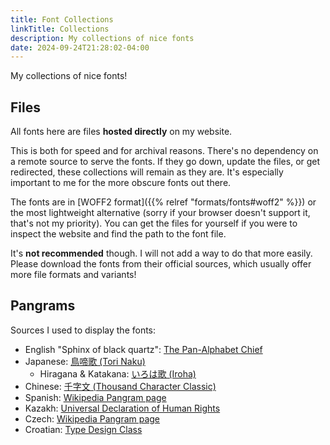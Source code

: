```yaml
---
title: Font Collections
linkTitle: Collections
description: My collections of nice fonts
date: 2024-09-24T21:28:02-04:00
---
```


My collections of nice fonts!

<!--more-->

## Files

All fonts here are files **hosted directly** on my website.

This is both for speed and for archival reasons. There's no dependency on a remote source
to serve the fonts. If they go down, update the files, or get redirected, these collections
will remain as they are. It's especially important to me for the more obscure fonts out there.

The fonts are in [WOFF2 format]({{% relref "formats/fonts#woff2" %}})
or the most lightweight alternative (sorry if your browser doesn't support it, that's not my priority).
You can get the files for yourself if you were to inspect the website and find the path
to the font file.

It's **not recommended** though. I will not add a way to do that more easily. Please download
the fonts from their official sources, which usually offer more file formats and variants!

## Pangrams

Sources I used to display the fonts:

- English "Sphinx of black quartz": [The Pan-Alphabet Chief](https://chroniclingamerica.loc.gov/lccn/sn83030272/1913-09-30/ed-1/seq-6)
- Japanese: [鳥啼歌 (Tori Naku)](https://www.worldfolksong.com/songbook/japan/torinaku)
    - Hiragana & Katakana: [いろは歌 (Iroha)](https://en.wikipedia.org/wiki/Iroha)
- Chinese: [千字文 (Thousand Character Classic)](https://web.archive.org/web/20190403231106/http://www.oocities.org/npsturman/tce.html)
- Spanish: [Wikipedia Pangram page](https://es.wikipedia.org/wiki/Pangrama)
- Kazakh: [Universal Declaration of Human Rights](https://www.omniglot.com/writing/kazakh.htm)
- Czech: [Wikipedia Pangram page](https://en.wikipedia.org/wiki/Pangram)
- Croatian: [Type Design Class](https://www.typedesignclass.com/resources/latin-pangram-list)

